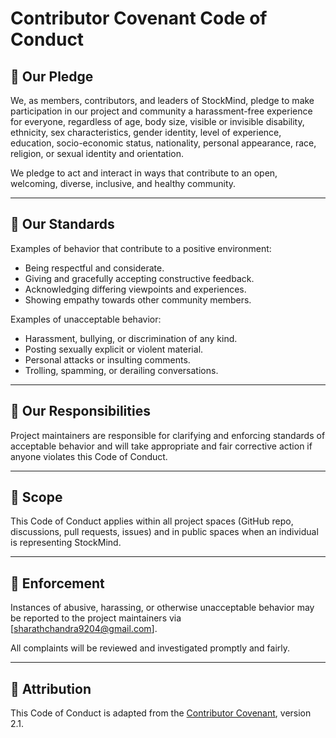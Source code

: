 # Contributor Covenant Code of Conduct

## 🌟 Our Pledge

We, as members, contributors, and leaders of StockMind, pledge to make participation in our project and community a harassment-free experience for everyone, regardless of age, body size, visible or invisible disability, ethnicity, sex characteristics, gender identity, level of experience, education, socio-economic status, nationality, personal appearance, race, religion, or sexual identity and orientation.

We pledge to act and interact in ways that contribute to an open, welcoming, diverse, inclusive, and healthy community.

---

## 🌟 Our Standards

Examples of behavior that contribute to a positive environment:

- Being respectful and considerate.
- Giving and gracefully accepting constructive feedback.
- Acknowledging differing viewpoints and experiences.
- Showing empathy towards other community members.

Examples of unacceptable behavior:

- Harassment, bullying, or discrimination of any kind.
- Posting sexually explicit or violent material.
- Personal attacks or insulting comments.
- Trolling, spamming, or derailing conversations.

---

## 🌟 Our Responsibilities

Project maintainers are responsible for clarifying and enforcing standards of acceptable behavior and will take appropriate and fair corrective action if anyone violates this Code of Conduct.

---

## 🌟 Scope

This Code of Conduct applies within all project spaces (GitHub repo, discussions, pull requests, issues) and in public spaces when an individual is representing StockMind.

---

## 🌟 Enforcement

Instances of abusive, harassing, or otherwise unacceptable behavior may be reported to the project maintainers via [sharathchandra9204@gmail.com].

All complaints will be reviewed and investigated promptly and fairly.

---

## 🌟 Attribution

This Code of Conduct is adapted from the [Contributor Covenant](https://www.contributor-covenant.org), version 2.1.
